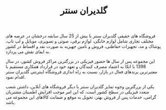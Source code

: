 ﻿---
layout: post
title: گلدیران سنتر
name_en: goldirancenter
company_slug: goldirancenter
logo: 
cover: 
company_count:
founded:
location: ""
total_review: 
total_interview: 
salary_avg: 
salary_min: 
salary_max: 
rate: 
view_count: 
industry: کامپیوتر، فناوری اطلاعات و اینترنت
city: تهران, تهران
size_en: VS
size: 11-50 نفر
site: http://goldirancenter.com/
---

فروشگاه های حقیقی گلدیران سنتر با بیش از 25 سال سابقه درخشان در عرصه های مختلف تجاری شامل لوازم خانگی، لوازم برقی، صوتی و تصویری، موبایل و لپ تاپ، پوشاک و مد، تجهیزات حفاظتی، فروش و تامین جهیزیه به صورت نقد و اقساط در کشور به ایفای نقش می پردازد.

این مجموعه پس از سال ها حضور فیزیکی در بزرگترین مراکز فروش کشور، در سال 1398 با اتکا به اعتماد مصرف کنندگان و تعهد خود در قرارداد همکاری مستقیم با معتبرترین برندهای فعال در بازار، نسبت به راه اندازی فروشگاه اینترنتی گلدیران سنتر اقدام نمود.

یکی از بزرگترین وجوه تمایز گلدیران سنتر با دیگر فروشگاه های آنلاین، داشتن شعب متعدد فیزیکی در سطح کشور است، که این امر موجب افزایش اطمینان مشتریان گرامی، خدمات پس از فروش بهتر، تحویل به موقع و ضمانت کالاهای این مجموعه می باشد.
